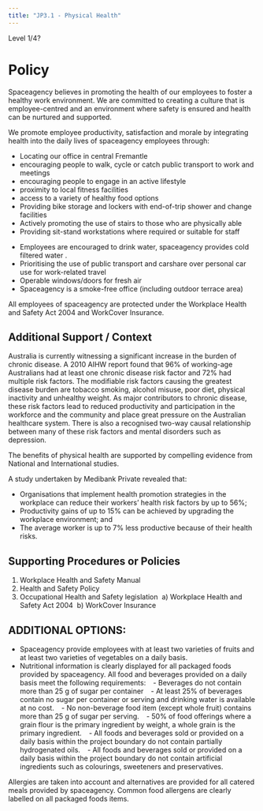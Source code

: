 ```yaml
---
title: "JP3.1 - Physical Health"
---
```

Level 1/4?

# Policy

Spaceagency believes in promoting the health of our employees to foster a healthy work environment. We are committed to creating a culture that is employee-centred and an environment where safety is ensured and health can be nurtured and supported. 

We promote employee productivity, satisfaction and morale by integrating health into the daily lives of spaceagency employees through: 

- Locating our office in central Fremantle
- encouraging people to walk, cycle or catch public transport to work and meetings
- encouraging people to engage in an active lifestyle 
- proximity to local fitness facilities 
- access to a variety of healthy food options 
- Providing bike storage and lockers with end-of-trip shower and change facilities 
- Actively promoting the use of stairs to those who are physically able 
- Providing sit-stand workstations where required or suitable for staff 
+ Employees are encouraged to drink water, spaceagency provides cold filtered water .
+ Prioritising the use of public transport and carshare over personal car use for work-related travel 
+ Operable windows/doors for fresh air 
+ Spaceagency is a smoke-free office (including outdoor terrace area) 

All employees of spaceagency are protected under the Workplace Health and Safety Act 2004 and WorkCover Insurance.

  

  

  

## Additional Support / Context

Australia is currently witnessing a significant increase in the burden of chronic disease. A 2010 AIHW report found that 96% of working-age Australians had at least one chronic disease risk factor and 72% had multiple risk factors. The modifiable risk factors causing the greatest disease burden are tobacco smoking, alcohol misuse, poor diet, physical inactivity and unhealthy weight. As major contributors to chronic disease, these risk factors lead to reduced productivity and participation in the workforce and the community and place great pressure on the Australian healthcare system. There is also a recognised two-way causal relationship between many of these risk factors and mental disorders such as depression.

The benefits of physical health are supported by compelling evidence from National and International studies.

A study undertaken by Medibank Private revealed that:
- Organisations that implement health promotion strategies in the workplace can reduce their workers’ health risk factors by up to 56%;
- Productivity gains of up to 15% can be achieved by upgrading the workplace environment; and
- The average worker is up to 7% less productive because of their health risks.

  

## Supporting Procedures or Policies

1. Workplace Health and Safety Manual 
2. Health and Safety Policy 
3. Occupational Health and Safety legislation 
a) Workplace Health and Safety Act 2004 
b) WorkCover Insurance

  

  

  

  

## ADDITIONAL OPTIONS:

+ Spaceagency provide employees with at least two varieties of fruits and at least two varieties of vegetables on a daily basis.
+ Nutritional information is clearly displayed for all packaged foods provided by spaceagency. All food and beverages provided on a daily basis meet the following requirements:
  - Beverages do not contain more than 25 g of sugar per container
  - At least 25% of beverages contain no sugar per container or serving and drinking water is available at no cost.
  - No non-beverage food item (except whole fruit) contains more than 25 g of sugar per serving.
  - 50% of food offerings where a grain flour is the primary ingredient by weight, a whole grain is the primary ingredient.
  - All foods and beverages sold or provided on a daily basis within the project boundary do not contain partially hydrogenated oils.
  - All foods and beverages sold or provided on a daily basis within the project boundary do not contain artificial ingredients such as colourings, sweeteners and preservatives.

Allergies are taken into account and alternatives are provided for all catered meals provided by spaceagency. Common food allergens are clearly labelled on all packaged foods items.